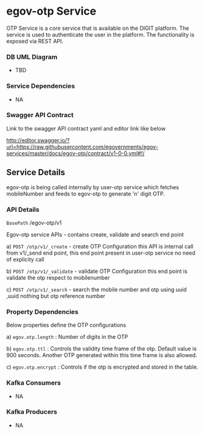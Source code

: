 
# egov-otp Service

OTP Service is a core service that is available on the DIGIT platform.  The service is used to authenticate the user in the platform.
The functionality is exposed via REST API.



### DB UML Diagram

- TBD



### Service Dependencies

- NA



### Swagger API Contract

Link to the swagger API contract yaml and editor link like below

http://editor.swagger.io/?url=https://raw.githubusercontent.com/egovernments/egov-services/master/docs/egov-otp/contract/v1-0-0.yml#!/



## Service Details

egov-otp is being called internally by user-otp service which fetches mobileNumber and feeds to egov-otp to generate 'n' digit OTP. 



### API Details

`BasePath` /egov-otp/v1

Egov-otp service APIs - contains create, validate and search end point

a) `POST /otp/v1/_create`   - create OTP Configuration this API is internal call from v1/_send end point, this end point present in user-otp service no need of explicity call

b) `POST /otp/v1/_validate` - validate OTP Configuration this end point is validate the otp respect to mobilenumber

c) `POST /otp/v1/_search`   - search the mobile number and otp using uuid ,uuid nothing but otp reference number



### Property Dependencies

Below properties define the OTP configurations 

a)  `egov.otp.length`  : Number of digits in the OTP 

b)  `egov.otp.ttl`     : Controls the validity time frame of the otp. Default value is 900 seconds. Another OTP generated within this time frame is also allowed. 

c)  `egov.otp.encrypt` : Controls if the otp is encrypted and stored in the table.



### Kafka Consumers

- NA

### Kafka Producers

- NA